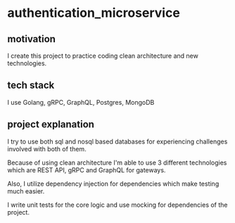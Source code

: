 # authentication_microservice
## motivation
I create this project to practice coding clean architecture and new technologies.

## tech stack
I use  Golang, gRPC, GraphQL, Postgres, MongoDB

## project explanation
I try to use both sql and nosql based databases for experiencing challenges involved with both of them.

Because of using clean architecture I'm able to use 3 different technologies which are REST API, gRPC and GraphQL for gateways.

Also, I utilize dependency injection for dependencies which make testing much easier.

I write unit tests for the core logic and use mocking for dependencies of the project.
